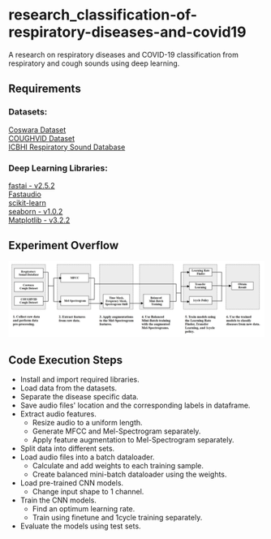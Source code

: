 # research_classification-of-respiratory-diseases-and-covid19

A research on respiratory diseases and COVID-19 classification from respiratory and cough sounds using deep learning.

## Requirements  

### Datasets:  
[Coswara Dataset](https://github.com/iiscleap/Coswara-Data)  
[COUGHVID Dataset](https://zenodo.org/record/7024894)  
[ICBHI Respiratory Sound Database](https://bhichallenge.med.auth.gr/ICBHI_2017_Challenge)  

### Deep Learning Libraries:  
[fastai - v2.5.2](https://github.com/fastai/fastai)  
[Fastaudio](https://github.com/fastaudio/fastaudio)  
[scikit-learn](https://github.com/scikit-learn/scikit-learn)  
[seaborn - v1.0.2](https://github.com/mwaskom/seaborn)  
[Matplotlib - v3.2.2](https://github.com/matplotlib/matplotlib)  


## Experiment Overflow  
<img src="images/overflow.jpg"/>

## Code Execution Steps  
- Install and import required libraries.
- Load data from the datasets.
- Separate the disease specific data.
- Save audio files' location and the corresponding labels in dataframe.
- Extract audio features.
  - Resize audio to a uniform length.
  - Generate MFCC and Mel-Spectrogram separately.
  - Apply feature augmentation to Mel-Spectrogram separately.
- Split data into different sets.
- Load audio files into a batch dataloader.
  - Calculate and add weights to each training sample.
  - Create balanced mini-batch dataloader using the weights.
- Load pre-trained CNN models.
  - Change input shape to 1 channel.
- Train the CNN models.
  - Find an optimum learning rate.
  - Train using finetune and 1cycle training separately.
- Evaluate the models using test sets.


